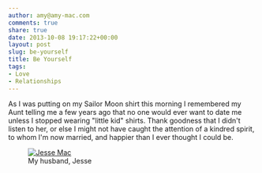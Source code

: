 ```yaml
---
author: amy@amy-mac.com
comments: true
share: true
date: 2013-10-08 19:17:22+00:00
layout: post
slug: be-yourself
title: Be Yourself
tags:
- Love
- Relationships
---
```


As I was putting on my Sailor Moon shirt this morning I remembered my Aunt telling me a few years ago that no one would ever want to date me unless I stopped wearing "little kid" shirts. Thank goodness that I didn't listen to her, or else I might not have caught the attention of a kindred spirit, to whom I'm now married, and happier than I ever thought I could be.

<figure class="text-center">
  <a href="http://www.flickr.com/photos/amy_sloan/6890336792/"><img src="http://farm7.staticflickr.com/6103/6890336792_28c617c2b7_z.jpg" alt="Jesse Mac"></a>
  <figcaption>My husband, Jesse</figcaption>
</figure>
